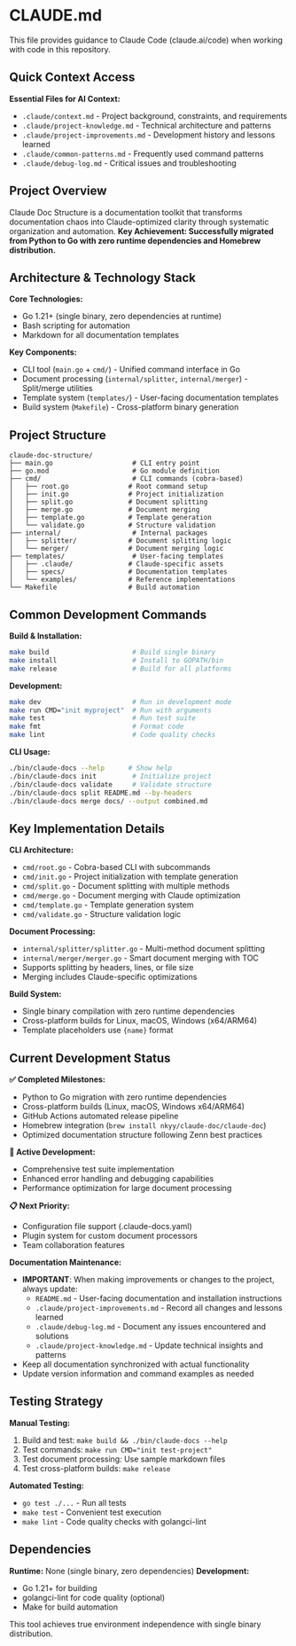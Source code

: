 # CLAUDE.md

This file provides guidance to Claude Code (claude.ai/code) when working with code in this repository.

## Quick Context Access

**Essential Files for AI Context:**
- `.claude/context.md` - Project background, constraints, and requirements
- `.claude/project-knowledge.md` - Technical architecture and patterns  
- `.claude/project-improvements.md` - Development history and lessons learned
- `.claude/common-patterns.md` - Frequently used command patterns
- `.claude/debug-log.md` - Critical issues and troubleshooting

## Project Overview

Claude Doc Structure is a documentation toolkit that transforms documentation chaos into Claude-optimized clarity through systematic organization and automation. **Key Achievement: Successfully migrated from Python to Go with zero runtime dependencies and Homebrew distribution.**

## Architecture & Technology Stack

**Core Technologies:**
- Go 1.21+ (single binary, zero dependencies at runtime)
- Bash scripting for automation
- Markdown for all documentation templates

**Key Components:**
- CLI tool (`main.go` + `cmd/`) - Unified command interface in Go
- Document processing (`internal/splitter`, `internal/merger`) - Split/merge utilities
- Template system (`templates/`) - User-facing documentation templates
- Build system (`Makefile`) - Cross-platform binary generation

## Project Structure

```
claude-doc-structure/
├── main.go                    # CLI entry point
├── go.mod                     # Go module definition
├── cmd/                       # CLI commands (cobra-based)
│   ├── root.go               # Root command setup
│   ├── init.go               # Project initialization
│   ├── split.go              # Document splitting
│   ├── merge.go              # Document merging
│   ├── template.go           # Template generation
│   └── validate.go           # Structure validation
├── internal/                  # Internal packages
│   ├── splitter/             # Document splitting logic
│   └── merger/               # Document merging logic
├── templates/                 # User-facing templates
│   ├── .claude/              # Claude-specific assets
│   ├── specs/                # Documentation templates
│   └── examples/             # Reference implementations
└── Makefile                  # Build automation
```

## Common Development Commands

**Build & Installation:**
```bash
make build                     # Build single binary
make install                   # Install to GOPATH/bin
make release                   # Build for all platforms
```

**Development:**
```bash
make dev                       # Run in development mode
make run CMD="init myproject"  # Run with arguments
make test                      # Run test suite
make fmt                       # Format code
make lint                      # Code quality checks
```

**CLI Usage:**
```bash
./bin/claude-docs --help      # Show help
./bin/claude-docs init         # Initialize project
./bin/claude-docs validate     # Validate structure
./bin/claude-docs split README.md --by-headers
./bin/claude-docs merge docs/ --output combined.md
```

## Key Implementation Details

**CLI Architecture:**
- `cmd/root.go` - Cobra-based CLI with subcommands
- `cmd/init.go` - Project initialization with template generation
- `cmd/split.go` - Document splitting with multiple methods
- `cmd/merge.go` - Document merging with Claude optimization
- `cmd/template.go` - Template generation system
- `cmd/validate.go` - Structure validation logic

**Document Processing:**
- `internal/splitter/splitter.go` - Multi-method document splitting
- `internal/merger/merger.go` - Smart document merging with TOC
- Supports splitting by headers, lines, or file size
- Merging includes Claude-specific optimizations

**Build System:**
- Single binary compilation with zero runtime dependencies
- Cross-platform builds for Linux, macOS, Windows (x64/ARM64)
- Template placeholders use `{name}` format

## Current Development Status

**✅ Completed Milestones:**
- Python to Go migration with zero runtime dependencies
- Cross-platform builds (Linux, macOS, Windows x64/ARM64)
- GitHub Actions automated release pipeline
- Homebrew integration (`brew install nkyy/claude-doc/claude-doc`)
- Optimized documentation structure following Zenn best practices

**🔄 Active Development:**
- Comprehensive test suite implementation
- Enhanced error handling and debugging capabilities
- Performance optimization for large document processing

**📋 Next Priority:**
- Configuration file support (.claude-docs.yaml)
- Plugin system for custom document processors
- Team collaboration features

**Documentation Maintenance:**
- **IMPORTANT**: When making improvements or changes to the project, always update:
  - `README.md` - User-facing documentation and installation instructions
  - `.claude/project-improvements.md` - Record all changes and lessons learned
  - `.claude/debug-log.md` - Document any issues encountered and solutions
  - `.claude/project-knowledge.md` - Update technical insights and patterns
- Keep all documentation synchronized with actual functionality
- Update version information and command examples as needed

## Testing Strategy

**Manual Testing:**
1. Build and test: `make build && ./bin/claude-docs --help`
2. Test commands: `make run CMD="init test-project"`
3. Test document processing: Use sample markdown files
4. Test cross-platform builds: `make release`

**Automated Testing:**
- `go test ./...` - Run all tests
- `make test` - Convenient test execution
- `make lint` - Code quality checks with golangci-lint

## Dependencies

**Runtime:** None (single binary, zero dependencies)
**Development:** 
- Go 1.21+ for building
- golangci-lint for code quality (optional)
- Make for build automation

This tool achieves true environment independence with single binary distribution.